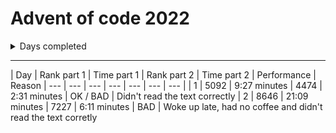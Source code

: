 # Advent of code 2022
<details><summary>Days completed</summary>

- [x] Day 1
- [x] Day 2
- [ ] Day 3   
- [ ] Day 4   
- [ ] Day 5   
- [ ] Day 6   
- [ ] Day 7   
- [ ] Day 8   
- [ ] Day 9   
- [ ] Day 10  
- [ ] Day 11
- [ ] Day 12
- [ ] Day 13
- [ ] Day 14
- [ ] Day 15
- [ ] Day 16
- [ ] Day 17
- [ ] Day 18
- [ ] Day 19
- [ ] Day 20
- [ ] Day 21
- [ ] Day 22
- [ ] Day 23
- [ ] Day 24
- [ ] Day 25
</details>
<hr>
| Day | Rank part 1 | Time part 1 | Rank part 2 | Time part 2 | Performance | Reason
| --- | --- | --- | --- | --- | --- | --- |
| 1 | 5092 | 9:27 minutes | 4474 | 2:31 minutes | OK / BAD | Didn't read the text correctly
| 2 | 8646 | 21:09 minutes | 7227 | 6:11 minutes | BAD | Woke up late, had no coffee and didn't read the text corretly